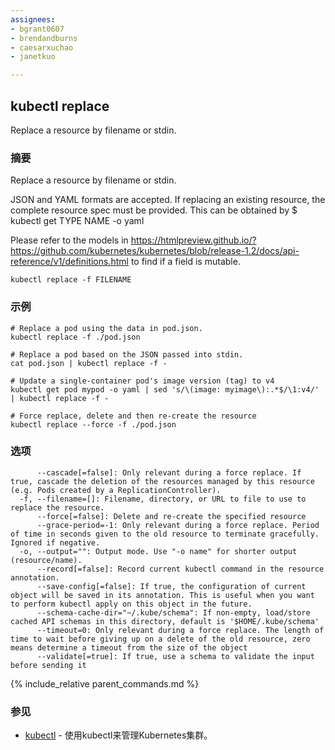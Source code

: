 ```yaml
---
assignees:
- bgrant0607
- brendandburns
- caesarxuchao
- janetkuo

---
```


## kubectl replace

Replace a resource by filename or stdin.

### 摘要


Replace a resource by filename or stdin.

JSON and YAML formats are accepted. If replacing an existing resource, the
complete resource spec must be provided. This can be obtained by
$ kubectl get TYPE NAME -o yaml

Please refer to the models in https://htmlpreview.github.io/?https://github.com/kubernetes/kubernetes/blob/release-1.2/docs/api-reference/v1/definitions.html to find if a field is mutable.

```
kubectl replace -f FILENAME
```

### 示例

```
# Replace a pod using the data in pod.json.
kubectl replace -f ./pod.json

# Replace a pod based on the JSON passed into stdin.
cat pod.json | kubectl replace -f -

# Update a single-container pod's image version (tag) to v4
kubectl get pod mypod -o yaml | sed 's/\(image: myimage\):.*$/\1:v4/' | kubectl replace -f -

# Force replace, delete and then re-create the resource
kubectl replace --force -f ./pod.json
```

### 选项

```
      --cascade[=false]: Only relevant during a force replace. If true, cascade the deletion of the resources managed by this resource (e.g. Pods created by a ReplicationController).
  -f, --filename=[]: Filename, directory, or URL to file to use to replace the resource.
      --force[=false]: Delete and re-create the specified resource
      --grace-period=-1: Only relevant during a force replace. Period of time in seconds given to the old resource to terminate gracefully. Ignored if negative.
  -o, --output="": Output mode. Use "-o name" for shorter output (resource/name).
      --record[=false]: Record current kubectl command in the resource annotation.
      --save-config[=false]: If true, the configuration of current object will be saved in its annotation. This is useful when you want to perform kubectl apply on this object in the future.
      --schema-cache-dir="~/.kube/schema": If non-empty, load/store cached API schemas in this directory, default is '$HOME/.kube/schema'
      --timeout=0: Only relevant during a force replace. The length of time to wait before giving up on a delete of the old resource, zero means determine a timeout from the size of the object
      --validate[=true]: If true, use a schema to validate the input before sending it
```

{% include_relative parent_commands.md %}

### 参见

* [kubectl](/docs/user-guide/kubectl/kubectl/)	 - 使用kubectl来管理Kubernetes集群。


